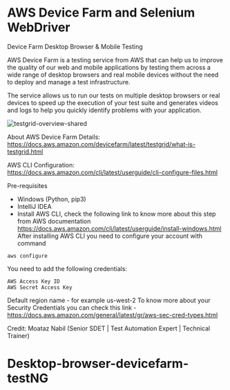 # AWS Device Farm and Selenium WebDriver
Device Farm Desktop Browser &amp; Mobile Testing

AWS Device Farm is a testing service from AWS that can help us to improve the quality of our web and mobile applications by testing them across a wide range of desktop browsers and real mobile devices without the need to deploy and manage a test infrastructure. 

The service allows us to run our tests on multiple desktop browsers or real devices to speed up the execution of your test suite and generates videos and logs to help you quickly identify problems with your application.

![testgrid-overview-shared](https://user-images.githubusercontent.com/4995276/73137182-a450bb80-407f-11ea-9374-e951a8044b50.png)

About AWS Device Farm Details: https://docs.aws.amazon.com/devicefarm/latest/testgrid/what-is-testgrid.html

AWS CLI Configuration: https://docs.aws.amazon.com/cli/latest/userguide/cli-configure-files.html

Pre-requisites
- Windows (Python, pip3)
- IntelliJ IDEA
- Install AWS CLI, check the following link to know more about this step from AWS documentation https://docs.aws.amazon.com/cli/latest/userguide/install-windows.html
After installing AWS CLI you need to configure your account with command
```
aws configure
```
You need to add the following credentials:

```
AWS Access Key ID
AWS Secret Access Key
```
Default region name - for example us-west-2
To know more about your Security Credentials you can check this link - https://docs.aws.amazon.com/general/latest/gr/aws-sec-cred-types.html

Credit: Moataz Nabil (Senior SDET | Test Automation Expert | Technical Trainer)
# Desktop-browser-devicefarm-testNG
